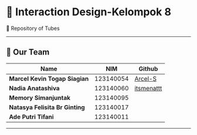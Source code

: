 # 🎨 Interaction Design-Kelompok 8  
📂 Repository of Tubes  

---

## 👥 Our Team  
| Name | NIM | Github |
|------|------|--------|
| **Marcel Kevin Togap Siagian** | 123140054 | [Arcel-S](https://github.com/Arcel-S/) |
| **Nadia Anatashiva** | 123140060 | [itsmenattt](https://github.com/itsmenattt/) |
| **Memory Simanjuntak** | 123140095 | []() |
| **Natasya Felisita Br Ginting** | 123140017 | []() |
| **Ade Putri Tifani** | 123140011 | []() |

---

